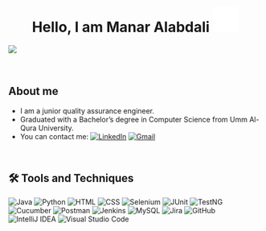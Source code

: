 <h1 align="center">Hello, I am Manar Alabdali <img src="https://github.com/Kathryn-Jie/Kathryn-Jie/blob/main/wave.gif" width="50px"/></h1>

![](https://komarev.com/ghpvc/?username=manaralabdali&color=ff6e97&label=profile+views)

<br>
<h2>About me </h2>

- I am a junior quality assurance engineer.
- Graduated with a Bachelor’s degree in Computer Science from Umm Al-Qura University.
- You can contact me: 
 [![LinkedIn](https://img.shields.io/badge/-Manar_Alabdali-%230077B5.svg?style=flat&logo=linkedin&logoColor=white)](https://www.linkedin.com/in/manaralabdali/)
 [![Gmail](https://img.shields.io/badge/manar6hmed@gmail.com-ff6e97?style=flat&logo=gmail&logoColor=white)](mailto:manar6hmed@gmail.com)

<br>
<h2>🛠️ Tools and Techniques</h2>

![Java](https://img.shields.io/badge/Java-007396?style=flat&logo=java&logoColor=white)
![Python](https://img.shields.io/badge/Python-3776AB?style=flat&logo=python&logoColor=white)
![HTML](https://img.shields.io/badge/HTML-E34F26?style=flat&logo=html5&logoColor=white)
![CSS](https://img.shields.io/badge/CSS-1572B6?style=flat&logo=css3&logoColor=white)
![Selenium](https://img.shields.io/badge/Selenium-43B02A?style=flat&logo=selenium&logoColor=white)
![JUnit](https://img.shields.io/badge/Junit-25A162?style=flat&logo=junit&logoColor=white)
![TestNG](https://img.shields.io/badge/Testng-005E86?style=flat&logo=testng&logoColor=white)
![Cucumber](https://img.shields.io/badge/Cucumber-23B85E?style=flat&logo=cucumber&logoColor=white)
![Postman](https://img.shields.io/badge/Postman-FF6C37?style=flat&logo=postman&logoColor=white)
![Jenkins](https://img.shields.io/badge/Jenkins-D24939?style=flat&logo=jenkins&logoColor=white)
![MySQL](https://img.shields.io/badge/MySQL-4479A1?style=flat&logo=mysql&logoColor=white)
![Jira](https://img.shields.io/badge/Jira-0052CC?style=flat&logo=jira&logoColor=white)
![GitHub](https://img.shields.io/badge/Github-181717?style=flat&logo=github&logoColor=white)
![IntelliJ IDEA](https://img.shields.io/badge/intellij%20idea-000000?style=flat&logo=intellij-idea&logoColor=white)
![Visual Studio Code](https://img.shields.io/badge/visual%20studio%20code-007ACC?style=flat&logo=visual-studio-code&logoColor=white)
